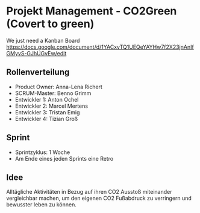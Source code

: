# Projekt Management - CO2Green (Covert to green)
We just need a Kanban Board<br>
https://docs.google.com/document/d/1YACxvTQ1UEQeYAYHw7f2X23jnAnIfGMyvS-GJhUGvEw/edit

## Rollenverteilung
- Product Owner: Anna-Lena Richert
- SCRUM-Master: Benno Grimm
- Entwickler 1: Anton Ochel
- Entwickler 2: Marcel Mertens
- Entwickler 3: Tristan Emig
- Entwickler 4: Tizian Groß

## Sprint
- Sprintzyklus: 1 Woche
- Am Ende eines jeden Sprints eine Retro

## Idee
Alltägliche Aktivitäten in Bezug auf ihren CO2 Ausstoß miteinander vergleichbar machen, um den eigenen CO2 Fußabdruck zu verringern und bewusster leben zu können.
